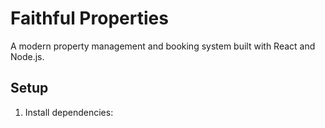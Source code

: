 # Faithful Properties

A modern property management and booking system built with React and Node.js.

## Setup

1. Install dependencies:

